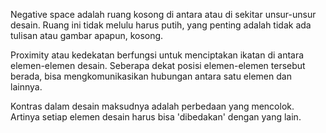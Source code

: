 Negative space adalah ruang kosong di antara atau di sekitar unsur-unsur desain. Ruang ini tidak melulu harus putih, yang penting adalah tidak ada tulisan atau gambar apapun, kosong.

Proximity atau kedekatan berfungsi untuk menciptakan ikatan di antara elemen-elemen desain. Seberapa dekat posisi elemen-elemen tersebut berada, bisa mengkomunikasikan hubungan antara satu elemen dan lainnya.

Kontras dalam desain maksudnya adalah perbedaan yang mencolok. Artinya setiap elemen desain harus bisa 'dibedakan' dengan yang lain.